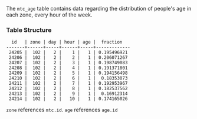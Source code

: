 The `mtc_age` table contains data regarding the distribution of people's age in each zone, every hour of the week.

### Table Structure
```
  id   | zone | day | hour | age |  fraction   
-------+------+-----+------+-----+-------------
 24205 |  102 |   2 |    1 |   1 | 0.195496921
 24206 |  102 |   2 |    2 |   1 | 0.206071267
 24207 |  102 |   2 |    3 |   1 | 0.198749083
 24208 |  102 |   2 |    4 |   1 | 0.191371801
 24209 |  102 |   2 |    5 |   1 | 0.194156498
 24210 |  102 |   2 |    6 |   1 |  0.18353073
 24211 |  102 |   2 |    7 |   1 | 0.192953967
 24212 |  102 |   2 |    8 |   1 | 0.182537562
 24213 |  102 |   2 |    9 |   1 |  0.16912314
 24214 |  102 |   2 |   10 |   1 | 0.174165026
```
`zone` references `mtc.id`. `age` references `age.id`
